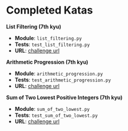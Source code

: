 # Completed Katas

**List Filtering (7th kyu)**

- **Module**: `list_filtering.py`
- **Tests**: `test_list_filtering.py`
- **URL**: [challenge url](http://www.codewars.com/kata/list-filtering)

**Arithmetic Progression (7th kyu)**

- **Module**: `arithmetic_progression.py`
- **Tests**: `test_arithmetic_progression.py`
- **URL**: [challenge url](https://www.codewars.com/kata/arithmetic-progression)

**Sum of Two Lowest Positive Integers (7th kyu)**

- **Module**: `sum_of_two_lowest.py`
- **Tests**: `test_sum_of_two_lowest.py`
- **URL**: [challenge url](https://www.codewars.com/kata/sum-of-two-lowest-positive-integers/python)